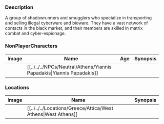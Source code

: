 ### Description
A group of shadowrunners and smugglers who specialize in transporting and selling illegal cyberware and bioware. They have a vast network of contacts in the black market, and their members are skilled in matrix combat and cyber-espionage.
### NonPlayerCharacters
| Image | Name              | Age | Synopsis |
| ----- | ----------------- | --- | -------- |
|       | [[../../../NPCs/Neutral/Athens/Yiannis Papadakis\|Yiannis Papadakis]] |     |          |
### Locations
| Image | Name   | Synopsis |
| ----- | ------ | -------- |
|       | [[../../../Locations/Greece/Attica/West Athens\|West Athens]] |         |
